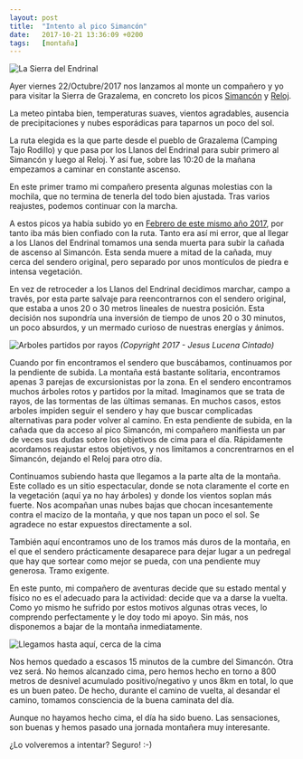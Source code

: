 ```yaml
---
layout: post
title:  "Intento al pico Simancón"
date:   2017-10-21 13:36:09 +0200
tags:	[montaña]
---
```


![La Sierra del Endrinal][sierra]

Ayer viernes 22/Octubre/2017 nos lanzamos al monte un compañero y yo para
visitar la Sierra de Grazalema, en concreto los picos
[Simancón][wiki_simancon] y [Reloj][wiki_reloj].

La meteo pintaba bien, temperaturas suaves, vientos agradables, ausencia
de precipitaciones y nubes esporádicas para taparnos un poco del sol.

<!--more-->

La ruta elegida es la que parte desde el pueblo de Grazalema (Camping Tajo
Rodillo) y que pasa por los Llanos del Endrinal para subir primero al Simancón
y luego al Reloj. Y así fue, sobre las 10:20 de la mañana empezamos a caminar
en constante ascenso.

En este primer tramo mi compañero presenta algunas molestias con la mochila,
que no termina de tenerla del todo bien ajustada. Tras varios reajustes,
podemos continuar con la marcha.

A estos picos ya había subido yo en [Febrero de este mismo año 2017][post],
por tanto iba más bien confiado con la ruta. Tanto era así mi error, que al
llegar a los Llanos del Endrinal tomamos una senda muerta para subir la cañada
de ascenso al Simancón. Esta senda muere a mitad de la cañada, muy cerca del
sendero original, pero separado por unos montículos de piedra e intensa vegetación.

En vez de retroceder a los Llanos del Endrinal decidimos marchar, campo a
través, por esta parte salvaje para reencontrarnos con el sendero original,
que estaba a unos 20 o 30 metros lineales de nuestra posición. Esta decisión
nos supondría una inversión de tiempo de unos 20 o 30 minutos, un poco
absurdos, y un mermado curioso de nuestras energías y ánimos.

![Arboles partidos por rayos][rayo]
_(Copyright 2017 - Jesus Lucena Cintado)_

Cuando por fin encontramos el sendero que buscábamos, continuamos por la
pendiente de subida. La montaña está bastante solitaria, encontramos apenas
3 parejas de excursionistas por la zona.
En el sendero encontramos muchos árboles rotos y partidos por la mitad.
Imaginamos que se trata de rayos, de las tormentas de las últimas semanas.
En muchos casos, estos arboles impiden seguir el sendero y hay que buscar
complicadas alternativas para poder volver al camino.
En esta pendiente de subida, en la cañada que da acceso al pico Simancón,
mi compañero manifiesta un par de veces sus dudas sobre los objetivos de cima
para el día. Rápidamente acordamos reajustar estos objetivos, y nos limitamos
a concrentrarnos en el Simancón, dejando el Reloj para otro día.

Continuamos subiendo hasta que llegamos a la parte alta de la montaña. Este
collado es un sitio espectacular, donde se nota claramente el corte en la
vegetación (aquí ya no hay árboles) y donde los vientos soplan más fuerte.
Nos acompañan unas nubes bajas que chocan incesantemente contra el macizo de
la montaña, y que nos tapan un poco el sol. Se agradece no estar expuestos
directamente a sol.

También aquí encontramos uno de los tramos más duros de la montaña, en el que
el sendero prácticamente desaparece para dejar lugar a un pedregal que hay que
sortear como mejor se pueda, con una pendiente muy generosa. Tramo exigente.

En este punto, mi compañero de aventuras decide que su estado mental y físico
no es el adecuado para la actividad: decide que va a darse la vuelta.
Como yo mismo he sufrido por estos motivos algunas otras veces, lo comprendo
perfectamente y le doy todo mi apoyo. Sin más, nos disponemos a bajar de la
montaña inmediatamente.

![Llegamos hasta aquí, cerca de la cima][intento]

Nos hemos quedado a escasos 15 minutos de la cumbre del Simancón. Otra vez
será. No hemos alcanzado cima, pero hemos hecho en torno a 800 metros de
desnivel acumulado positivo/negativo y unos 8km en total, lo que es un buen
pateo. De hecho, durante el camino de vuelta, al desandar el camino, tomamos
consciencia de la buena caminata del día.

Aunque no hayamos hecho cima, el día ha sido bueno. Las sensaciones, son buenas
y hemos pasado una jornada montañera muy interesante.

¿Lo volveremos a intentar? Seguro! :-)

[wiki_simancon]:	https://es.wikipedia.org/wiki/Pico_Simanc%C3%B3n
[wiki_reloj]:		https://es.wikipedia.org/wiki/Pico_del_Reloj
[post]:			{{site.url}}/2017/02/19/por-fin-simancon-reloj.html
[intento]:		{{site.url}}/assets/2017-10-21-intento-simancon.png
[sierra]:		{{site.url}}/assets/2017-10-21-sierra-endrinal.png
[rayo]:			{{site.url}}/assets/2017-10-21-simancon-rayo.png


